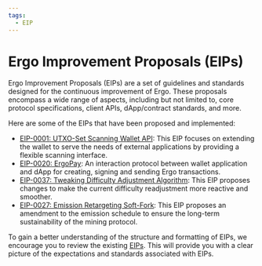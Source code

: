 ```yaml
---
tags:
  - EIP
---
```


# Ergo Improvement Proposals (EIPs)

Ergo Improvement Proposals (EIPs) are a set of guidelines and standards designed for the continuous improvement of Ergo. These proposals encompass a wide range of aspects, including but not limited to, core protocol specifications, client APIs, dApp/contract standards, and more.

Here are some of the EIPs that have been proposed and implemented:

- [EIP-0001: UTXO-Set Scanning Wallet API](eip1.md): This EIP focuses on extending the wallet to serve the needs of external applications by providing a flexible scanning interface.
- [EIP-0020: ErgoPay](eip20.md): An interaction protocol between wallet application and dApp for creating, signing and sending Ergo transactions.
- [EIP-0037: Tweaking Difficulty Adjustment Algorithm](eip37.md): This EIP proposes changes to make the current difficulty readjustment more reactive and smoother.
- [EIP-0027: Emission Retargeting Soft-Fork](eip27.md): This EIP proposes an amendment to the emission schedule to ensure the long-term sustainability of the mining protocol.

To gain a better understanding of the structure and formatting of EIPs, we encourage you to review the existing [EIPs](https://github.com/ergoplatform/eips). This will provide you with a clear picture of the expectations and standards associated with EIPs.
